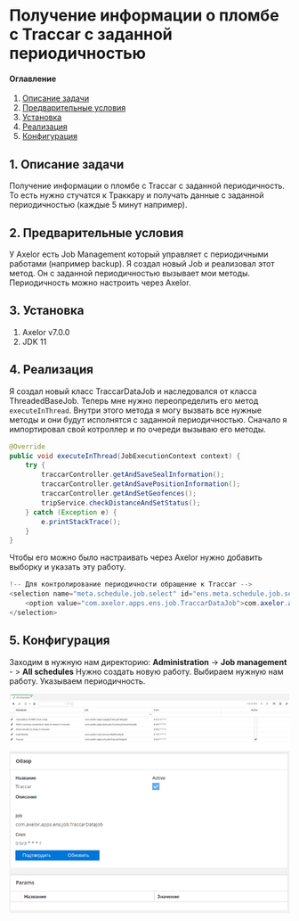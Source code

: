 # Получение информации о пломбе с Traccar с заданной периодичностью

#### Оглавление

1. [Описание задачи](#1-описание-задачи)
2. [Предварительные условия](#2-предварительные-условия)
3. [Установка](#3-установка)
4. [Реализация](#4-реализация)
5. [Конфигурация](#4-конфигурация)

## 1. Описание задачи

Получение информации о пломбе с Traccar с заданной периодичность. То есть нужно стучатся к Траккару и получать данные с заданной периодичностью (каждые 5 минут например).

## 2. Предварительные условия

У Axelor есть Job Management который управляет с периодичными работами (например backup). Я создал новый Job  и реализовал этот метод. Он с заданной периодичностью вызывает мои методы. Периодичность можно настроить через Axelor.

## 3. Установка

1. Axelor v7.0.0
2. JDK 11

## 4. Реализация

Я создал новый класс TraccarDataJob и наследовался от класса ThreadedBaseJob. Теперь мне нужно переопределить его метод `executeInThread`. Внутри этого метода я могу вызвать все нужные методы и они будут исполнятся с заданной периодичностью. Сначало я импортировал свой котроллер и по очереди вызываю его методы.

```java
@Override
public void executeInThread(JobExecutionContext context) {
    try {
        traccarController.getAndSaveSealInformation();
        traccarController.getAndSavePositionInformation();
        traccarController.getAndSetGeofences();
        tripService.checkDistanceAndSetStatus();
    } catch (Exception e) {
        e.printStackTrace();
    }
}
```
Чтобы его можно было настраивать через Axelor нужно добавить выборку и указать эту работу.

```java
!-- Для контролирование периодичности обращение к Traccar -->
<selection name="meta.schedule.job.select" id="ens.meta.schedule.job.select">
    <option value="com.axelor.apps.ens.job.TraccarDataJob">com.axelor.apps.ens.job.TraccarDataJob</option>
</selection>
```
## 5. Конфигурация

Заходим в нужную нам директорию: **Administration** -> **Job management** - > **All schedules**
Нужно создать новую работу. Выбираем нужную нам работу. Указываем периодичность.

![Job management](docs/developer/img/cron.png)
![Setup via Axelor](docs/developer/img/setupCron.png)

